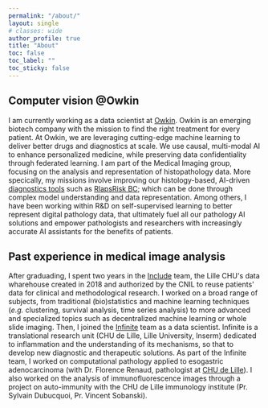 ```yaml
---
permalink: "/about/"
layout: single
# classes: wide
author_profile: true
title: "About"
toc: false
toc_label: ""
toc_sticky: false
---
```


## Computer vision @Owkin
I am currently working as a data scientist at [Owkin](https://www.owkin.com). Owkin is an emerging biotech company with the mission to find the right treatment for every patient. At Owkin, we are leveraging cutting-edge machine learning to deliver better drugs and diagnostics at scale. We use causal, multi-modal AI to enhance personalized medicine, while preserving data confidentiality through federated learning. I am part of the Medical Imaging group, focusing on the analysis and representation of histopathology data. More specically, my missions involve improving our histology-based, AI-driven [diagnostics tools](https://www.owkin.com/diagnostics-approach) such as [RlapsRisk BC](https://www.owkin.com/rlapsrisk-bc); which can be done through complex model understanding and data representation. Among others, I have been working within R&D on self-supervised learning to better represent digital pathology data, that ultimately fuel all our pathology AI solutions and empower pathologists and researchers with increasingly accurate AI assistants for the benefits of patients.

## Past experience in medical image analysis
After graduading, I spent two years in the [Include](https://include-project.chru-lille.fr/home-project/#presentationEN) team, the Lille CHU's data wharehouse created in 2018 and authorized by the CNIL to reuse patients' data for clinical and methodological research. I worked on a broad range of subjects, from traditional (bio)statistics and machine learning techniques (_e.g._ clustering, survival analysis, time series analysis) to more advanced and specialized topics such as decentralized machine learning or whole slide imaging. Then, I joined the [Infinite](http://lille-inflammation-research.org/en/) team as a data scientist. Infinite is a translational research unit (CHU de Lille, Lille University, Inserm) dedicated to inflammation and the understanding of its mechanisms, so that to develop new diagnostic and therapeutic solutions. As part of the Infinite team, I worked on computational pathology applied to esogastric adenocarcinoma (with Dr. Florence Renaud, pathologist at [CHU de Lille](https://twitter.com/vsobanski/status/1270043215308169216)). I also worked on the analysis of immunofluorescence images through a project on auto-immunity with the CHU de Lille immunology institute (Pr. Sylvain Dubucquoi, Pr. Vincent Sobanski).




